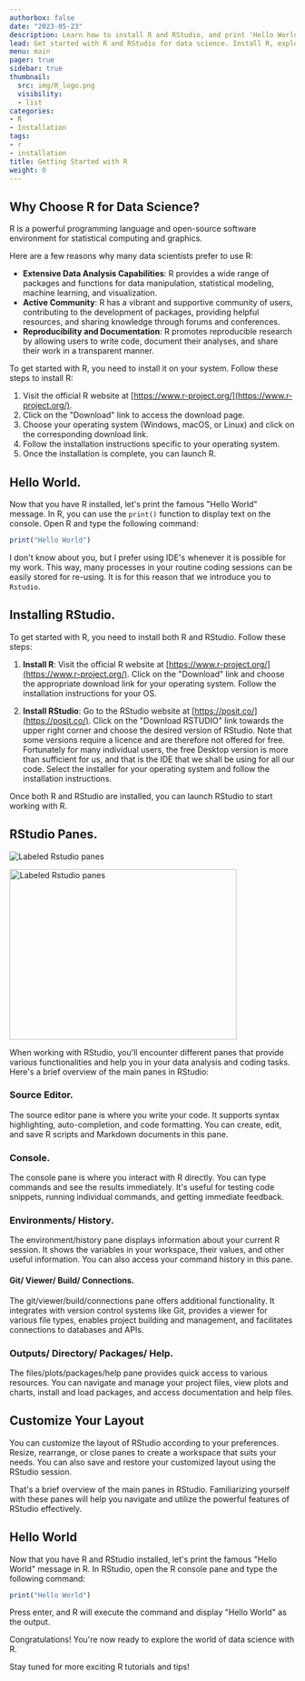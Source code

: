 ```yaml
---
authorbox: false
date: "2023-05-23"
description: Learn how to install R and RStudio, and print 'Hello World' in R. Discover why R is a popular choice for data science.
lead: Get started with R and RStudio for data science. Install R, explore its capabilities, and print your first 'Hello World' message.
menu: main
pager: true
sidebar: true
thumbnail:
  src: img/R_logo.png
  visibility:
  - list
categories: 
- R
- Installation
tags:
- r
- installation
title: Getting Started with R
weight: 0
---
```


<!--more-->

## Why Choose R for Data Science?

R is a powerful programming language and open-source software environment for statistical computing and graphics.

Here are a few reasons why many data scientists prefer to use R:

- **Extensive Data Analysis Capabilities**: R provides a wide range of packages and functions for data manipulation, statistical modeling, machine learning, and visualization.
- **Active Community**: R has a vibrant and supportive community of users, contributing to the development of packages, providing helpful resources, and sharing knowledge through forums and conferences.
- **Reproducibility and Documentation**: R promotes reproducible research by allowing users to write code, document their analyses, and share their work in a transparent manner.

To get started with R, you need to install it on your system. Follow these steps to install R:

1. Visit the official R website at [https://www.r-project.org/](https://www.r-project.org/).
2. Click on the "Download" link to access the download page.
3. Choose your operating system (Windows, macOS, or Linux) and click on the corresponding download link.
4. Follow the installation instructions specific to your operating system.
5. Once the installation is complete, you can launch R.

## Hello World.

Now that you have R installed, let's print the famous "Hello World" message. In R, you can use the `print()` function to display text on the console. Open R and type the following command:

```r
print("Hello World")
```

I don't know about you, but I prefer using IDE's whenever it is possible for my work. This way, many processes in your routine coding sessions can be easily stored for re-using. It is for this reason that we introduce you to `Rstudio`.


## Installing RStudio.

To get started with R, you need to install both R and RStudio. Follow these steps:

1. **Install R**: Visit the official R website at [https://www.r-project.org/](https://www.r-project.org/). Click on the "Download" link and choose the appropriate download link for your operating system. Follow the installation instructions for your OS.

2. **Install RStudio**: Go to the RStudio website at [https://posit.co/](https://posit.co/). Click on the "Download RSTUDIO" link towards the upper right corner and choose the desired version of RStudio. Note that some versions require a licence and are therefore not offered for free. Fortunately for many individual users, the free Desktop version is more than sufficient for us, and that is the IDE that we shall be using for all our code. Select the installer for your operating system and follow the installation instructions.

Once both R and RStudio are installed, you can launch RStudio to start working with R.

## RStudio Panes.

![Labeled Rstudio panes](/img/rstudio-panes-labeled.png)

<img src="/img/rstudio-panes-labeled.png" alt="Labeled Rstudio panes" width="400" height="300">

When working with RStudio, you'll encounter different panes that provide various functionalities and help you in your data analysis and coding tasks. Here's a brief overview of the main panes in RStudio:

### Source Editor.

The source editor pane is where you write your code. It supports syntax highlighting, auto-completion, and code formatting. You can create, edit, and save R scripts and Markdown documents in this pane.

### Console.

The console pane is where you interact with R directly. You can type commands and see the results immediately. It's useful for testing code snippets, running individual commands, and getting immediate feedback.

### Environments/ History.

The environment/history pane displays information about your current R session. It shows the variables in your workspace, their values, and other useful information. You can also access your command history in this pane.

#### Git/ Viewer/ Build/ Connections.

The git/viewer/build/connections pane offers additional functionality. It integrates with version control systems like Git, provides a viewer for various file types, enables project building and management, and facilitates connections to databases and APIs.

### Outputs/ Directory/ Packages/ Help.

The files/plots/packages/help pane provides quick access to various resources. You can navigate and manage your project files, view plots and charts, install and load packages, and access documentation and help files.



## Customize Your Layout

You can customize the layout of RStudio according to your preferences. Resize, rearrange, or close panes to create a workspace that suits your needs. You can also save and restore your customized layout using the RStudio session.

That's a brief overview of the main panes in RStudio. Familiarizing yourself with these panes will help you navigate and utilize the powerful features of RStudio effectively.

## Hello World

Now that you have R and RStudio installed, let's print the famous "Hello World" message in R. In RStudio, open the R console pane and type the following command:

```r
print("Hello World")
```

Press enter, and R will execute the command and display "Hello World" as the output.

Congratulations! You're now ready to explore the world of data science with R. 

Stay tuned for more exciting R tutorials and tips!







